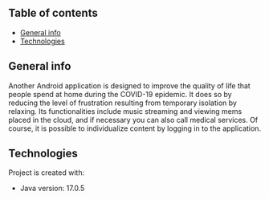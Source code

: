 ## Table of contents
* [General info](#general-info)
* [Technologies](#technologies)

## General info
Another Android application is designed to improve the quality of life that people spend at home during the COVID-19 epidemic.
It does so by reducing the level of frustration resulting from temporary isolation by relaxing. Its functionalities include music 
streaming and viewing mems placed in the cloud, and if necessary you can also call medical services. Of course, it is possible 
to individualize content by logging in to the application.
	
## Technologies
Project is created with:
* Java version: 17.0.5
